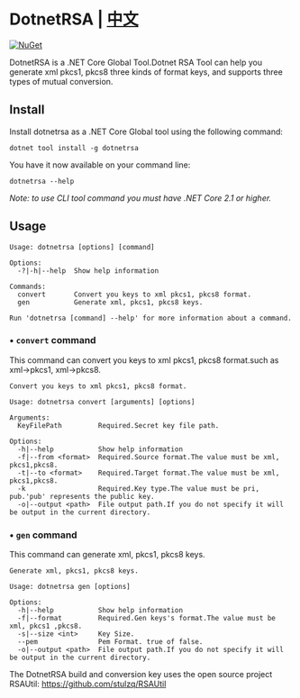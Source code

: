 # DotnetRSA | [中文](README_zh_cn.md)

[![NuGet][main-nuget-badge]][main-nuget]

[main-nuget]: https://www.nuget.org/packages/dotnetrsa/
[main-nuget-badge]: https://img.shields.io/nuget/v/dotnetrsa.svg?style=flat-square&amp;amp;label=nuget

DotnetRSA is a .NET Core Global Tool.Dotnet RSA Tool can help you generate xml pkcs1, pkcs8 three kinds of format keys, and supports three types of mutual conversion.

## Install

Install dotnetrsa as a .NET Core Global tool using the following command:

```
dotnet tool install -g dotnetrsa
```

You have it now available on your command line: 

```
dotnetrsa --help
```

*Note: to use CLI tool command you must have .NET Core 2.1 or higher.* 

## Usage

```
Usage: dotnetrsa [options] [command]

Options:
  -?|-h|--help  Show help information

Commands:
  convert       Convert you keys to xml pkcs1, pkcs8 format.
  gen           Generate xml, pkcs1, pkcs8 keys.

Run 'dotnetrsa [command] --help' for more information about a command.
```
### • `convert` command

This command can convert you keys to xml pkcs1, pkcs8 format.such as xml->pkcs1, xml->pkcs8.

````
Convert you keys to xml pkcs1, pkcs8 format.

Usage: dotnetrsa convert [arguments] [options]

Arguments:
  KeyFilePath         Required.Secret key file path.

Options:
  -h|--help           Show help information
  -f|--from <format>  Required.Source format.The value must be xml, pkcs1,pkcs8.
  -t|--to <format>    Required.Target format.The value must be xml, pkcs1,pkcs8.
  -k                  Required.Key type.The value must be pri, pub.'pub' represents the public key.
  -o|--output <path>  File output path.If you do not specify it will be output in the current directory.
````

### • `gen` command

This command can generate xml, pkcs1, pkcs8 keys.

````
Generate xml, pkcs1, pkcs8 keys.

Usage: dotnetrsa gen [options]

Options:
  -h|--help           Show help information
  -f|--format         Required.Gen keys's format.The value must be xml, pkcs1 ,pkcs8.
  -s|--size <int>     Key Size.
  --pem               Pem Format. true of false.
  -o|--output <path>  File output path.If you do not specify it will be output in the current directory.
````

The DotnetRSA build and conversion key uses the open source project RSAUtil: https://github.com/stulzq/RSAUtil